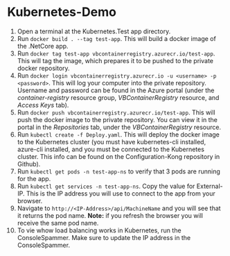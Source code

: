 # Kubernetes-Demo

1. Open a terminal at the Kubernetes.Test app directory.
2. Run `docker build . --tag test-app`. This will build a docker image of the .NetCore app.
3. Run `docker tag test-app vbcontainerregistry.azurecr.io/test-app`. This will tag the image, which prepares it to be pushed to the private docker repository.
4. Run `docker login vbcontainerregistry.azurecr.io -u <username> -p <password>`. This will log your computer into the private repository. Username and password can be found in the Azure portal (under the _container-registry_ resource group, _VBContainerRegistry_ resource, and _Access Keys_ tab).
5. Run `docker push vbcontainerregistry.azurecr.io/test-app`. This will push the docker image to the private repository. You can view it in the portal in the _Repositories_ tab, under the _VBContainerRegistry_ resource.
6. Run `kubectl create -f Deploy.yaml`. This will deploy the docker image to the Kubernetes cluster (you must have kubernetes-cli installed, azure-cli installed, and you must be connected to the Kubernetes cluster. This info can be found on the Configuration-Kong repository in Github).
7. Run `kubectl get pods -n test-app-ns` to verify that 3 pods are running for the app.
8. Run `kubectl get services -n test-app-ns`. Copy the value for External-IP. This is the IP address you will use to connect to the app from your browser. 
9. Navigate to `http://<IP-Address>/api/MachineName` and you will see that it returns the pod name. <strong>Note:</strong> if you refresh the browser you will receive the same pod name.
10. To vie whow load balancing works in Kubernetes, run the ConsoleSpammer. Make sure to update the IP address in the ConsoleSpammer.